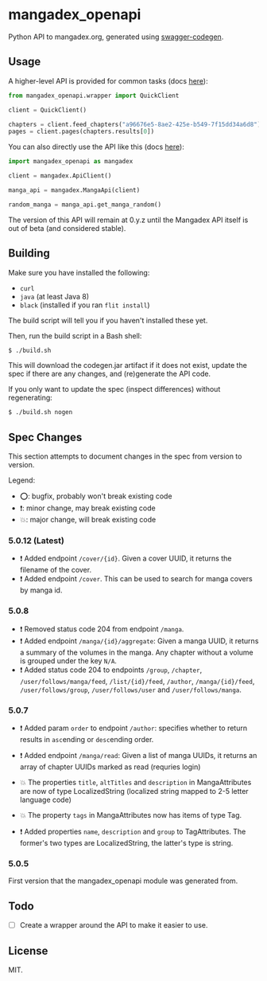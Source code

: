 # mangadex_openapi

Python API to mangadex.org, generated using [swagger-codegen](https://github.com/swagger-api/swagger-codegen).

## Usage

A higher-level API is provided for common tasks (docs [here](API.md)):

```python
from mangadex_openapi.wrapper import QuickClient

client = QuickClient()

chapters = client.feed_chapters("a96676e5-8ae2-425e-b549-7f15dd34a6d8")
pages = client.pages(chapters.results[0])
```

You can also directly use the API like this (docs [here](api_docs/README.md)):

```python
import mangadex_openapi as mangadex

client = mangadex.ApiClient()

manga_api = mangadex.MangaApi(client)

random_manga = manga_api.get_manga_random()
```

The version of this API will remain at 0.y.z until the Mangadex API itself is out of beta (and considered stable).

## Building

Make sure you have installed the following:

- `curl`
- `java` (at least Java 8)
- `black` (installed if you ran `flit install`)

The build script will tell you if you haven't installed these yet.

Then, run the build script in a Bash shell:

```bash
$ ./build.sh
```

This will download the codegen.jar artifact if it does not exist, update the spec if there are any changes, and (re)generate the API code.

If you only want to update the spec (inspect differences) without regenerating:

```bash
$ ./build.sh nogen
```

## Spec Changes

This section attempts to document changes in the spec from version to version.

Legend:

- ⭕: bugfix, probably won't break existing code
- ❗: minor change, may break existing code
- 💥: major change, will break existing code

### 5.0.12 (Latest)

- ❗ Added endpoint `/cover/{id}`.
     Given a cover UUID, it returns the filename of the cover.
- ❗ Added endpoint `/cover`.
     This can be used to search for manga covers by manga id.

### 5.0.8

- ❗ Removed status code 204 from endpoint `/manga`.
- ❗ Added endpoint `/manga/{id}/aggregate`:
     Given a manga UUID, it returns a summary of the volumes in the manga.
     Any chapter without a volume is grouped under the key `N/A`.
- ❗ Added status code 204 to endpoints
     `/group`,
     `/chapter`,
     `/user/follows/manga/feed`,
     `/list/{id}/feed`,
     `/author`,
     `/manga/{id}/feed`,
     `/user/follows/group`,
     `/user/follows/user` and
     `/user/follows/manga`.

### 5.0.7

- ❗ Added param `order` to endpoint `/author`:
     specifies whether to return results in `asc`ending or `desc`ending order.

- ❗ Added endpoint `/manga/read`:
     Given a list of manga UUIDs, it returns an array of chapter UUIDs marked as read (requries login)

- 💥 The properties `title`, `altTitles` and `description` in MangaAttributes are now of type LocalizedString
     (localized string mapped to 2-5 letter language code)

- 💥 The property `tags` in MangaAttributes now has items of type Tag.

- ❗ Added properties `name`, `description` and `group` to TagAttributes.
     The former's two types are LocalizedString, the latter's type is string.

### 5.0.5

First version that the mangadex_openapi module was generated from.

## Todo

- [ ] Create a wrapper around the API to make it easier to use.

## License

MIT.
